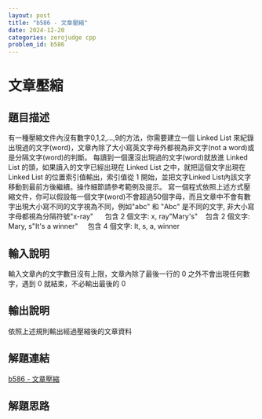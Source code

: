 ```yaml
---
layout: post
title: "b586 - 文章壓縮"
date: 2024-12-20
categories: zerojudge cpp
problem_id: b586
---
```


# 文章壓縮

## 題目描述

有一種壓縮文件內沒有數字0,1,2,...,9的方法，你需要建立一個 Linked List 來紀錄出現過的文字(word)，文章內除了大小寫英文字母外都視為非文字(not a word)或是分隔文字(word)的判斷。
每讀到一個還沒出現過的文字(word)就放進 Linked List 的頭，如果讀入的文字已經出現在 Linked List 之中，就把這個文字出現在 Linked List 的位置索引值輸出，索引值從 1 開始，並把文字Linked List內該文字移動到最前方後繼續。操作細節請參考範例及提示。
寫一個程式依照上述方式壓縮文件，你可以假設每一個文字(word)不會超過50個字母，而且文章中不會有數字出現大小寫不同的文字視為不同，例如"abc" 和 "Abc" 是不同的文字, 非大小寫字母都視為分隔符號"x-ray"      包含 2 個文字: x, ray"Mary's"    包含 2 個文字: Mary, s"It's a winner"     包含 4 個文字: It, s, a, winner

## 輸入說明

輸入文章內的文字數目沒有上限，文章內除了最後一行的 0 之外不會出現任何數字，遇到 0 就結束，不必輸出最後的 0

## 輸出說明

依照上述規則輸出經過壓縮後的文章資料

## 解題連結

[b586 - 文章壓縮](https://zerojudge.tw/ShowProblem?problemid=b586)

## 解題思路

